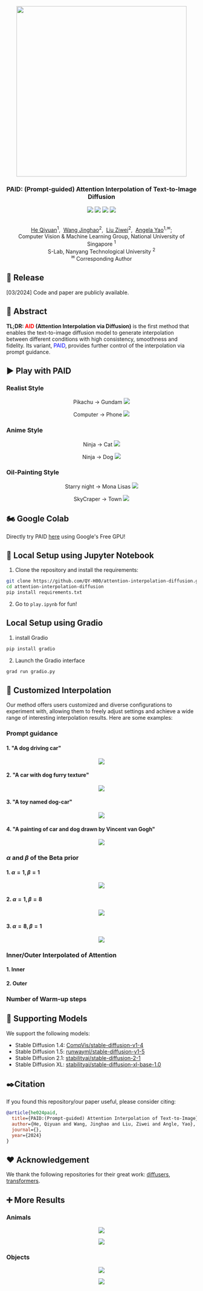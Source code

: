<p align="center">
  <img src="asset/logo.png"  height=450>
</p>

### <div align="center">PAID: (Prompt-guided) Attention Interpolation of Text-to-Image Diffusion<div>

<div align="center">
<a herf=https://arxiv.org/abs/xxxx><img src=https://img.shields.io/badge/arXiv-b31b1b.svg?logo=arxiv></a>
<a herf=https://colab.research.google.com/drive/1zC-iOVu_raiFdUAD-TQ76GPKAuIj4hIt?usp=sharing><img src= https://img.shields.io/badge/Google%20Colab-0654ff.svg?logo=googlecolab></a>
<a herf=><img src=https://img.shields.io/badge/%F0%9F%A4%97%20Hugging%20Face%20Space-blue.svg>
<a herf=><img src= https://img.shields.io/badge/GitHub%20Project%20Page-181717.svg?logo=github>
</div>

<p align="center">
  <br>
  <a href="https://qy-h00.github.io" target="_blank">He Qiyuan</a><sup>1</sup>,&nbsp;
  <a href="https://king159.github.io/" target="_blank">Wang Jinghao</a><sup>2</sup>,&nbsp;
  <a href="https://liuziwei7.github.io/" target="_blank">Liu Ziwei</a><sup>2</sup>,&nbsp;
  <a href="https://www.comp.nus.edu.sg/~ayao//" target="_blank">Angela Yao</a><sup>1,&#x2709</sup>;
  </sup></a>
  <br>
  <a herf=https://cvml.comp.nus.edu.sg>Computer Vision & Machine Learning Group, National University of Singapore</a> <sup>1</sup>
  <br>
  S-Lab, Nanyang Technological University <sup>2</sup>
  <br>
  <sup>&#x2709;</sup> Corresponding Author
</p>

## 📌 Release

[03/2024] Code and paper are publicly available.

## 📑 Abstract

<b>TL;DR: <font color="red">AID</font> (Attention Interpolation via Diffusion)</b> is the first method that enables the text-to-image diffusion model to generate interpolation between different conditions with high consistency, smoothness and fidelity. Its variant, <font color="blue">PAID</font>, provides further control of the interpolation via prompt guidance.

## ▶️ Play with PAID

### Realist Style

<p align="center">
Pikachu -> Gundam
<img src="example/pikachu_gundam.png">
</p>

<p align="center">
Computer -> Phone
<img src="example/computer_phone.png">
</p>

### Anime Style

<p align="center">
Ninja -> Cat
<img src="example/ninja_cat.png">
</p>

<p align="center">
Ninja -> Dog
<img src="example/ninja_dog.png">
</p>

### Oil-Painting Style

<p align="center">
Starry night -> Mona Lisas
<img src="example/starry_mona.png">
</p>

<p align="center">
SkyCraper -> Town
<img src="example/skycraper_town.png">
</p>

## 🏍️ Google Colab

Directly try PAID [here](https://colab.research.google.com/drive/1zC-iOVu_raiFdUAD-TQ76GPKAuIj4hIt?usp=sharing) using Google's Free GPU!

## 🚗 Local Setup using Jupyter Notebook

1. Clone the repository and install the requirements:

``` bash
git clone https://github.com/QY-H00/attention-interpolation-diffusion.git
cd attention-interpolation-diffusion
pip install requirements.txt
```

2. Go to `play.ipynb` for fun!

## Local Setup using Gradio

1. install Gradio

``` bash
pip install gradio
```

2. Launch the Gradio interface

``` bash
grad run gradio.py
```

## 🎲 Customized Interpolation

Our method offers users customized and diverse configurations to experiment with, allowing them to freely adjust settings and achieve a wide range of interesting interpolation results. Here are some examples:

### Prompt guidance

#### 1. "A dog driving car"

<p align="center">
<img src="example/dog_car_1.png">
</p>

#### 2. "A car with dog furry texture"

<p align="center">
<img src="example/dog_car_2.png">
</p>

#### 3. "A toy named dog-car"

<p align="center">
<img src="example/dog_car_3.png">
</p>

#### 4. "A painting of car and dog drawn by Vincent van Gogh"

<p align="center">
<img src="example/dog_car_4.png">
</p>

### $\alpha$ and $\beta$ of the Beta prior

#### 1. $\alpha=1, \beta=1$

<p align="center">
<img src="example/shark_fox_1.png">
</p>

#### 2. $\alpha=1, \beta=8$

<p align="center">
<img src="example/shark_fox_2.png">
</p>

#### 3. $\alpha=8, \beta=1$

<p align="center">
<img src="example/shark_fox_3.png">
</p>

### Inner/Outer Interpolated of Attention

#### 1. Inner

#### 2. Outer

### Number of Warm-up steps

## 📝 Supporting Models

We support the following models:

- Stable Diffusion 1.4: [CompVis/stable-diffusion-v1-4](https://huggingface.co/CompVis/stable-diffusion-v1-4)
- Stable Diffusion 1.5: [runwayml/stable-diffusion-v1-5](https://huggingface.co/runwayml/stable-diffusion-v1-5)
- Stable Diffusion 2.1: [stabilityai/stable-diffusion-2-1](https://huggingface.co/stabilityai/stable-diffusion-2-1)
- Stable Diffusion XL: [stabilityai/stable-diffusion-xl-base-1.0](https://huggingface.co/stabilityai/stable-diffusion-xl-base-1.0)
  
## ✒️Citation

If you found this repository/our paper useful, please consider citing:

``` bibtex
@article{he024paid,
  title={PAID:(Prompt-guided) Attention Interpolation of Text-to-Image},
  author={He, Qiyuan and Wang, Jinghao and Liu, Ziwei and Angle, Yao},
  journal={},
  year={2024}
}
```

## ❤️ Acknowledgement

We thank the following repositories for their great work: [diffusers](https://github.com/huggingface/diffusers), [transformers](https://github.com/huggingface/transformers).

## ➕️ More Results

### Animals

<p align="center">
<img src="example/more_result_1.png">
</p>

<p align="center">
<img src="example/more_result_2.png">
</p>

### Objects

<p align="center">
<img src="example/more_result_3.png">
</p>

<p align="center">
<img src="example/more_result_4.png">
</p>
